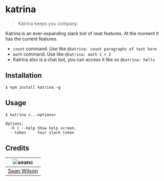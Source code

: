 # katrina
> Katrina keeps you company.

Katrina is an ever-expanding slack bot of neat features. At the moment it has the current features.

* `count` command. Use like `@katrina: count paragraphs of text here`
* `math`  command. Use like `@katrina: math 1 + 2`
* Katrina also is a chat bot, you can access it like so `@katrina: hello`

## Installation
```shell
$ npm install katrina -g
```

## Usage
```shell
$ katrina <...options>

Options:
  -h | --help Show help screen.
  --token     Your slack token
```

## Credits
| ![seanc][avatar] |
|:---:|
| [Sean Wilson][github] |

  [avatar]: https://avatars.githubusercontent.com/u/13725538?v=3&s=125
  [github]: https://github.com/seanc
